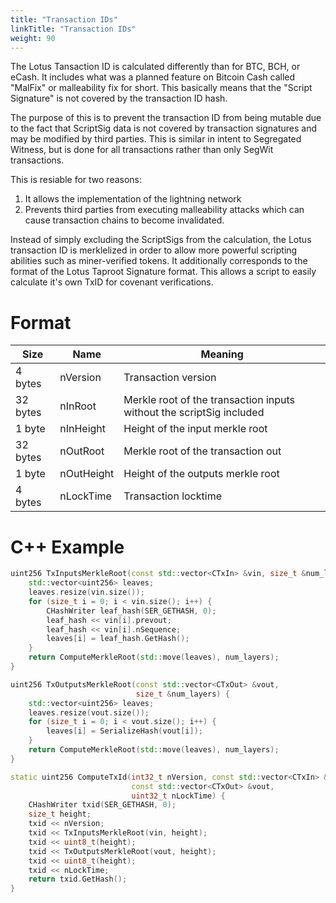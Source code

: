 ```yaml
---
title: "Transaction IDs"
linkTitle: "Transaction IDs"
weight: 90
---
```


The Lotus Tansaction ID is calculated differently than for BTC, BCH, or eCash.
It includes what was a planned feature on Bitcoin Cash called "MalFix" or
malleability fix for short. This basically means that the "Script Signature" is
not covered by the transaction ID hash.

The purpose of this is to prevent the transaction ID from being mutable due to
the fact that ScriptSig data is not covered by transaction signatures and may be
modified by third parties. This is similar in intent to Segregated Witness, but
is done for all transactions rather than only SegWit transactions.

This is resiable for two reasons:

1. It allows the implementation of the lightning network
2. Prevents third parties from executing malleability attacks which can cause
   transaction chains to become invalidated.

Instead of simply excluding the ScriptSigs from the calculation, the Lotus
transaction ID is merklelized in order to allow more powerful scripting
abilities such as miner-verified tokens. It additionally corresponds to the
format of the Lotus Taproot Signature format. This allows a script to easily
calculate it's own TxID for covenant verifications.

# Format


| Size | Name | Meaning |
|------|------|---------|
| 4 bytes | nVersion | Transaction version |
| 32 bytes | nInRoot | Merkle root of the transaction inputs without the scriptSig included |
| 1 byte | nInHeight | Height of the input merkle root  |
| 32 bytes | nOutRoot | Merkle root of the transaction out |
| 1 byte | nOutHeight | Height of the outputs merkle root  |
| 4 bytes | nLockTime | Transaction locktime |

# C++ Example

```C++
uint256 TxInputsMerkleRoot(const std::vector<CTxIn> &vin, size_t &num_layers) {
    std::vector<uint256> leaves;
    leaves.resize(vin.size());
    for (size_t i = 0; i < vin.size(); i++) {
        CHashWriter leaf_hash(SER_GETHASH, 0);
        leaf_hash << vin[i].prevout;
        leaf_hash << vin[i].nSequence;
        leaves[i] = leaf_hash.GetHash();
    }
    return ComputeMerkleRoot(std::move(leaves), num_layers);
}

uint256 TxOutputsMerkleRoot(const std::vector<CTxOut> &vout,
                            size_t &num_layers) {
    std::vector<uint256> leaves;
    leaves.resize(vout.size());
    for (size_t i = 0; i < vout.size(); i++) {
        leaves[i] = SerializeHash(vout[i]);
    }
    return ComputeMerkleRoot(std::move(leaves), num_layers);
}

static uint256 ComputeTxId(int32_t nVersion, const std::vector<CTxIn> &vin,
                           const std::vector<CTxOut> &vout,
                           uint32_t nLockTime) {
    CHashWriter txid(SER_GETHASH, 0);
    size_t height;
    txid << nVersion;
    txid << TxInputsMerkleRoot(vin, height);
    txid << uint8_t(height);
    txid << TxOutputsMerkleRoot(vout, height);
    txid << uint8_t(height);
    txid << nLockTime;
    return txid.GetHash();
}
```

